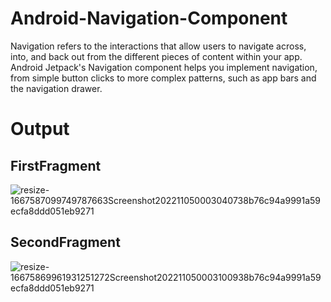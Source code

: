 # Android-Navigation-Component
Navigation refers to the interactions that allow users to navigate across, into, and back out from the different pieces of content within your app. Android Jetpack's Navigation component helps you implement navigation, from simple button clicks to more complex patterns, such as app bars and the navigation drawer.

# Output
## FirstFragment
![resize-1667587099749787663Screenshot202211050003040738b76c94a9991a59ecfa8ddd051eb9271](https://user-images.githubusercontent.com/78687005/200050802-d840650a-ab40-4d6e-8bf2-f66581c5127a.jpg)

## SecondFragment
![resize-16675869961931251272Screenshot202211050003100938b76c94a9991a59ecfa8ddd051eb9271](https://user-images.githubusercontent.com/78687005/200050536-ccb4ab25-6c30-4116-a9c9-4ff6997301f5.jpg)
